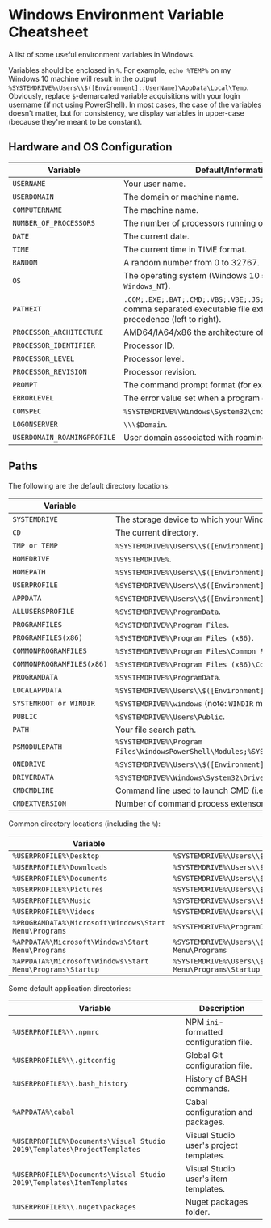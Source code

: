 # **Windows Environment Variable Cheatsheet**

A list of some useful environment variables in Windows.

Variables should be enclosed in `%`. For example, `echo %TEMP%` on my Windows 10 machine will result in the output `%SYSTEMDRIVE%\Users\\$([Environment]::UserName)\AppData\Local\Temp`. Obviously, replace `$`-demarcated variable acquisitions with your login username (if not using PowerShell). In most cases, the case of the variables doesn't matter, but for consistency, we display variables in upper-case (because they're meant to be constant).

## **Hardware and OS Configuration**

| **Variable**                | **Default/Information**                                                                                                                     |
|-----------------------------|---------------------------------------------------------------------------------------------------------------------------------------------|
| `USERNAME`                  | Your user name.                                                                                                                             |
| `USERDOMAIN`                | The domain or machine name.                                                                                                                 |
| `COMPUTERNAME`              | The machine name.                                                                                                                           |
| `NUMBER_OF_PROCESSORS`      | The number of processors running on the machine.                                                                                            |
| `DATE`                      | The current date.                                                                                                                           |
| `TIME`                      | The current time in TIME format.                                                                                                            |
| `RANDOM`                    | A random number from 0 to 32767.                                                                                                            |
| `OS`                        | The operating system (Windows 10 still reports `Windows_NT`).                                                                               |
| `PATHEXT`                   | `.COM;.EXE;.BAT;.CMD;.VBS;.VBE;.JS;.JSE;.WSF;.WSH;.MSC`, comma separated executable file extensions in order of precedence (left to right). |
| `PROCESSOR_ARCHITECTURE`    | AMD64/IA64/x86 the architecture of the current process.                                                                                     |
| `PROCESSOR_IDENTIFIER`      | Processor ID.                                                                                                                               |
| `PROCESSOR_LEVEL`           | Processor level.                                                                                                                            |
| `PROCESSOR_REVISION`        | Processor revision.                                                                                                                         |
| `PROMPT`                    | The command prompt format (for example $P$G).                                                                                               |
| `ERRORLEVEL`                | The error value set when a program exits.                                                                                                   |
| `COMSPEC`                   | `%SYSTEMDRIVE%\Windows\System32\cmd.exe`.                                                                                                   |
| `LOGONSERVER`               | `\\\$Domain`.                                                                                                                               |
| `USERDOMAIN_ROAMINGPROFILE` | User domain associated with roaming profile.                                                                                                |

## **Paths**

The following are the default directory locations:

| **Variable**              | **Directory location**                                                                                                |
|---------------------------|-----------------------------------------------------------------------------------------------------------------------|
| `SYSTEMDRIVE`             | The storage device to which your Windows installation is installed.                                                   |
| `CD`                      | The current directory.                                                                                                |
| `TMP or TEMP`             | `%SYSTEMDRIVE%\Users\\$([Environment]::UserName)\AppData\Local\Temp`.                                                 |
| `HOMEDRIVE`               | `%SYSTEMDRIVE%`.                                                                                                      |
| `HOMEPATH`                | `%SYSTEMDRIVE%\Users\\$([Environment]::UserName)`.                                                                    |
| `USERPROFILE`             | `%SYSTEMDRIVE%\Users\\$([Environment]::UserName)`.                                                                    |
| `APPDATA`                 | `%SYSTEMDRIVE%\Users\\$([Environment]::UserName)\AppData\Roaming`.                                                    |
| `ALLUSERSPROFILE`         | `%SYSTEMDRIVE%\ProgramData`.                                                                                          |
| `PROGRAMFILES`            | `%SYSTEMDRIVE%\Program Files`.                                                                                        |
| `PROGRAMFILES(x86)`       | `%SYSTEMDRIVE%\Program Files (x86)`.                                                                                  |
| `COMMONPROGRAMFILES`      | `%SYSTEMDRIVE%\Program Files\Common Files`.                                                                           |
| `COMMONPROGRAMFILES(x86)` | `%SYSTEMDRIVE%\Program Files (x86)\Common Files`.                                                                     |
| `PROGRAMDATA`             | `%SYSTEMDRIVE%\ProgramData`.                                                                                          |
| `LOCALAPPDATA`            | `%SYSTEMDRIVE%\Users\\$([Environment]::UserName)\AppData\Local`.                                                      |
| `SYSTEMROOT or WINDIR`    | `%SYSTEMDRIVE%\windows` (note: `WINDIR` may be altered so use `SYSTEMROOT` instead).                                  |
| `PUBLIC`                  | `%SYSTEMDRIVE%\Users\Public`.                                                                                         |
| `PATH`                    | Your file search path.                                                                                                |
| `PSMODULEPATH`            | `%SYSTEMDRIVE%\Program Files\WindowsPowerShell\Modules;%SYSTEMDRIVE%\windows\system32\WindowsPowerShell\v1.0\Module`. |
| `ONEDRIVE`                | `%SYSTEMDRIVE%\Users\\$([Environment]::UserName)\OneDrive`.                                                           |
| `DRIVERDATA`              | `%SYSTEMDRIVE%\Windows\System32\Drivers\DriverData`.                                                                  |
| `CMDCMDLINE`              | Command line used to launch CMD (i.e. "`%SYSTEMDRIVE%\windows\system32\cmd.exe`").                                    |
| `CMDEXTVERSION`           | Number of command process extensons for CMD prompt.                                                                   |

Common directory locations (including the `%`):

| **Variable**                                              | **Directory** location                                                                                           |
|-----------------------------------------------------------|------------------------------------------------------------------------------------------------------------------|
| `%USERPROFILE%\Desktop`                                   | `%SYSTEMDRIVE%\Users\\$([Environment]::UserName)\Desktop`                                                        |
| `%USERPROFILE%\Downloads`                                 | `%SYSTEMDRIVE%\Users\\$([Environment]::UserName)\Downloads`                                                      |
| `%USERPROFILE%\Documents`                                 | `%SYSTEMDRIVE%\Users\\$([Environment]::UserName)\Documents`                                                      |
| `%USERPROFILE%\Pictures`                                  | `%SYSTEMDRIVE%\Users\\$([Environment]::UserName)\Pictures`                                                       |
| `%USERPROFILE%\Music`                                     | `%SYSTEMDRIVE%\Users\\$([Environment]::UserName)\Music`                                                          |
| `%USERPROFILE%\Videos`                                    | `%SYSTEMDRIVE%\Users\\$([Environment]::UserName)\Videos`                                                         |
| `%PROGRAMDATA%\Microsoft\Windows\Start Menu\Programs`     | `%SYSTEMDRIVE%\ProgramData\Microsoft\Windows\Start Menu\Programs`                                                |
| `%APPDATA%\Microsoft\Windows\Start Menu\Programs`         | `%SYSTEMDRIVE%\Users\\$([Environment]::UserName)\AppData\Roaming\Microsoft\Windows\Start Menu\Programs`          |
| `%APPDATA%\Microsoft\Windows\Start Menu\Programs\Startup` | `%SYSTEMDRIVE%\Users\\$([Environment]::UserName)\AppData\Roaming\Microsoft\Windows\Start Menu\Programs\Startup`  |

Some default application directories:

| **Variable**                                                            | **Description**                         |
|-------------------------------------------------------------------------|-----------------------------------------|
| `%USERPROFILE%\\.npmrc`                                                 | NPM `ini`-formatted configuration file. |
| `%USERPROFILE%\\.gitconfig`                                             | Global Git configuration file.          |
| `%USERPROFILE%\\.bash_history`                                          | History of BASH commands.               |
| `%APPDATA%\cabal`                                                       | Cabal configuration and packages.       |
| `%USERPROFILE%\Documents\Visual Studio 2019\Templates\ProjectTemplates` | Visual Studio user's project templates. |
| `%USERPROFILE%\Documents\Visual Studio 2019\Templates\ItemTemplates`    | Visual Studio user's item templates.    |
| `%USERPROFILE%\\.nuget\packages`                                        | Nuget packages folder.                  |
